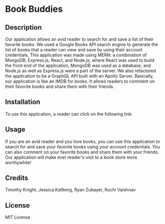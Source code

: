 # Book Buddies

## Description

Our application allows an avid reader to search for and save a list of their favorite books.  We used a Google Books API search engine to generate the list of books that a reader can view and save by using their account credentials.  This application was made using MERN: a combination of MongoDB, Express.js, React, and Node.js; where React was used to build the front end of the application, MongoDB was used as a database, and Node.js as well as Express.js were a part of the server.  We also refactored the application to be a GraphQL API built with an Apollo Server.  Basically, our application is like an IMDB for books.  It allows readers to comment on their favorite books and share them with their friends.

## Installation

To use this application, a reader can click on the following link:

## Usage

If you are an avid reader and you love books, you can use this application to search for and save your favorite books using your account credentials.  You can also comment on your favorite books and share them with your friends.  Our application will make ever reader's visit to a book store more worthywhile!

## Credits

Timothy Knight, Jessica Kallberg, Ryan Zubayer, Ruchi Vaishnav

## License

MIT License
